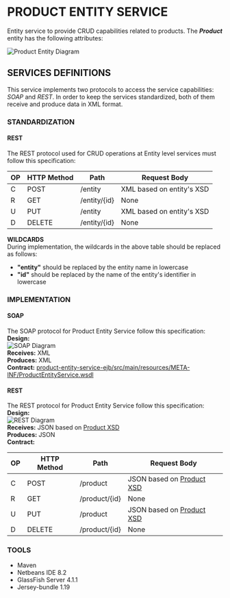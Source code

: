 # PRODUCT ENTITY SERVICE
Entity service to provide CRUD capabilities related to products. The ***Product*** entity has the following attributes:

![Product Entity Diagram](documentation/diagrams/Entity.png)

## SERVICES DEFINITIONS
This service implements two protocols to access the service capabilities: *SOAP* and *REST*.
In order to keep the services standardized, both of them receive and produce data in XML format.

### STANDARDIZATION
#### REST
The REST protocol used for CRUD operations at Entity level services must follow this specification:

OP | HTTP Method | Path | Request Body
---|-------------|------|-------------
C |POST | /entity | XML based on entity's XSD
R |GET | /entity/{id} | None
U |PUT | /entity | XML based on entity's XSD
D |DELETE | /entity/{id} | None

**WILDCARDS** <br />
During implementation, the wildcards in the above table should be replaced as follows:
 * **"entity"** should be replaced by the entity name in lowercase
 * **"id"** should be replaced by the name of the entity's identifier in lowercase

### IMPLEMENTATION
#### SOAP

The SOAP protocol for Product Entity Service follow this specification:<br />
**Design:**<br /> ![SOAP Diagram](documentation/diagrams/SOAP.png)<br/>
**Receives:** XML<br />
**Produces:** XML<br />
**Contract:** [product-entity-service-ejb/src/main/resources/META-INF/ProductEntityService.wsdl](product-entity-service-ejb/src/main/resources/META-INF/ProductEntityService.wsdl)<br />


#### REST
The REST protocol for Product Entity Service follow this specification:<br />
**Design:**<br /> ![REST Diagram](documentation/diagrams/REST.png) <br/>
**Receives:** JSON based on [Product XSD](product-entity-service-ejb/src/main/resources/META-INF/Product.xsd)<br/>
**Produces:** JSON<br />
**Contract:** <br />

OP | HTTP Method | Path | Request Body
---|-------------|------|-------------
C |POST | /product | JSON based on [Product XSD](product-entity-service-ejb/src/main/resources/META-INF/Product.xsd)
R |GET | /product/{id} | None
U |PUT | /product | JSON based on [Product XSD](product-entity-service-ejb/src/main/resources/META-INF/Product.xsd)
D |DELETE | /product/{id} | None

### TOOLS
* Maven
* Netbeans IDE 8.2
* GlassFish Server 4.1.1
* Jersey-bundle 1.19
